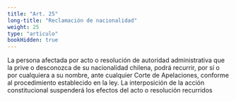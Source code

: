 ```yaml
---
title: "Art. 25"
long-title: "Reclamación de nacionalidad"
weight: 25
type: "articulo"
bookHidden: true
---
```


La persona afectada por acto o resolución de autoridad administrativa que la prive o desconozca de su nacionalidad chilena, podrá recurrir, por sí o por cualquiera a su nombre, ante cualquier Corte de Apelaciones, conforme al procedimiento establecido en la ley. La interposición de la acción constitucional suspenderá los efectos del acto o resolución recurridos